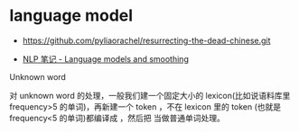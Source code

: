 # language model


* https://github.com/pyliaorachel/resurrecting-the-dead-chinese.git

* [NLP 笔记 - Language models and smoothing](http://www.shuang0420.com/2017/02/24/NLP%20%E7%AC%94%E8%AE%B0%20-%20Language%20models%20and%20smoothing/)

Unknown word

对 unknown word 的处理，一般我们建一个固定大小的 lexicon(比如说语料库里 frequency>5 的单词)，再新建一个 token <UNK>，不在 lexicon 里的 token (也就是 frequency<5 的单词)都编译成 <UNK>，然后把 <UNK> 当做普通单词处理。